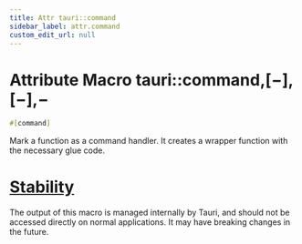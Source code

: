 ```yaml
---
title: Attr tauri::command
sidebar_label: attr.command
custom_edit_url: null
---
```


# Attribute Macro tauri::command,\[−],\[−],−

```rs
#[command]
```

Mark a function as a command handler. It creates a wrapper function with the necessary glue code.

# [Stability](/docs/api/rust/tauri/about:blank#stability)

The output of this macro is managed internally by Tauri, and should not be accessed directly on normal applications. It may have breaking changes in the future.
